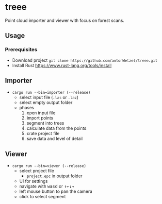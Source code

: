 # treee

Point cloud importer and viewer with focus on forest scans.

## Usage

### Prerequisites

- Download project `git clone https://github.com/antonWetzel/treee.git`
- Install Rust <https://www.rust-lang.org/tools/install>

## Importer

- `cargo run --bin=importer (--release)`
	- select input file (`.las` or `.laz`)
	- select empty output folder
	- phases
		1. open input file
		1. import points
		1. segment into trees
		1. calculate data from the points
		1. crate project file
		1. save data and level of detail

## Viewer

- `cargo run --bin=viewer (--release)`
	- select project file
		- `project.epc` in output folder
	- UI for settings
	- navigate with <kbd>wasd</kbd> or <kbd>↑←↓→</kbd>
	- left mouse button to pan the camera
	- click to select segment
